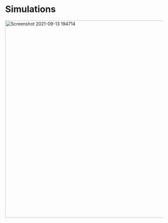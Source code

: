 # Simulations
<img width="628" alt="Screenshot 2021-09-13 194714" src="https://user-images.githubusercontent.com/26650420/133063358-da7578d2-f188-43f1-b8f9-e209e632f1c9.png">
